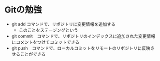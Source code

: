 # Gitの勉強
- git add コマンドで、リポジトリに変更情報を追加する
  - このことをステージングという
- git commit　コマンドで、リポジトリのインデックスに追加された変更情報にコメントをつけてコミットできる
- git push　コマンドで、ローカルコミットをリモートのリポジトリに反映させることができる